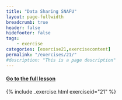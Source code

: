 ```yaml
---
title: "Data Sharing SNAFU"
layout: page-fullwidth
breadcrumb: true
header: false
hidefooter: false
tags:
    - exercise
categories: [exercise21,exercisecontent]
permalink: "/exercises/21/"
#description: "This is a page description"
---
```


<h4><a href="{{ site.url }}{{ site.baseurl }}/modules/3/d">Go to the full lesson</a></h4>
{% include _exercise.html exerciseid="21" %}
